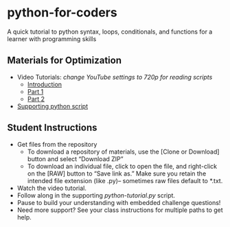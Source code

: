 # python-for-coders
A quick tutorial to python syntax, loops, conditionals, and functions for a learner with programming skills

## Materials for Optimization
- Video Tutorials: *change YouTube settings to 720p for reading scripts*
  - [Introduction](https://youtu.be/M9M_41G7eF4)
  - [Part 1](https://youtu.be/sPJLXbbiABs)
  - [Part 2](https://youtu.be/ZyBCR86Ee6Y)
- [Supporting python script](https://github.com/DeisData/python-for-coders/blob/master/python-tutorial.py)

## Student Instructions
- Get files from the repository
  - To download a repository of materials, use the [Clone or Download] button and select “Download ZIP”
  - To download an individual file, click to open the file, and right-click on the [RAW] button to “Save link as.” Make sure you retain the intended file extension (like .py)– sometimes raw files default to *.txt.
- Watch the video tutorial.
- Follow along in the supporting *python-tutorial.py* script.
- Pause to build your understanding with embedded challenge questions!
- Need more support? See your class instructions for multiple paths to get help.
